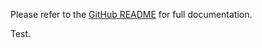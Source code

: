<!-- README for NPM; the one for GitHub is in .github directory. -->

Please refer to the [GitHub README](https://github.com/alexodan/navbar-challenge#readme) for full documentation.

Test.
